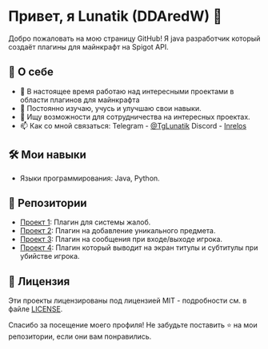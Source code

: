 # Привет, я Lunatik (DDAredW) 👋

Добро пожаловать на мою страницу GitHub! Я java разработчик который создаёт плагины для майнкрафт на Spigot API.

## 🚀 О себе

- 🔭 В настоящее время работаю над интересными проектами в области плагинов для майнкрафта
- 🌱 Постоянно изучаю, учусь и улучшаю свои навыки.
- 👯 Ищу возможности для сотрудничества на интересных проектах.
- 📫 Как со мной связаться: Telegram - [@TgLunatik](https://t.me/LunatikLifes) Discord - [Inrelos](https://discord.gg/PzTPKz9KXW) 

## 🛠️ Мои навыки

- Языки программирования: Java, Python.

## 🌟 Репозитории

- [Проект 1](https://github.com/DDAredW/DDReports): Плагин для системы жалоб.
- [Проект 2](https://github.com/DDAredW/DDLostness): Плагин на добавление уникального предмета.
- [Проект 3](https://github.com/DDAredW/DDWelcome): Плагин на сообщения при входе/выходе игрока.
- [Проект 4](https://github.com/DDAredW/DDKillMessage): Плагин который выводит на экран титулы и субтитулы при убийстве игрока. 

## 📄 Лицензия

Эти проекты лицензированы под лицензией MIT - подробности см. в файле [LICENSE](LICENSE).

Спасибо за посещение моего профиля! Не забудьте поставить ⭐️ на мои репозитории, если они вам понравились.

